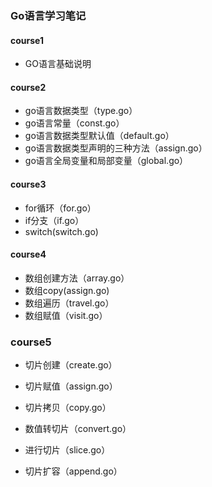 ### Go语言学习笔记

#### course1

- GO语言基础说明

#### course2

- go语言数据类型（type.go）
- go语言常量（const.go）
- go语言数据类型默认值（default.go）
- go语言数据类型声明的三种方法（assign.go）
- go语言全局变量和局部变量（global.go）

#### course3 

- for循环（for.go）
- if分支（if.go）
- switch(switch.go)

#### course4

- 数组创建方法（array.go）
- 数组copy(assign.go)
- 数组遍历（travel.go）
- 数组赋值（visit.go）

### course5

- 切片创建（create.go）

- 切片赋值（assign.go）

- 切片拷贝（copy.go）

- 数值转切片（convert.go）

- 进行切片（slice.go）

- 切片扩容（append.go）